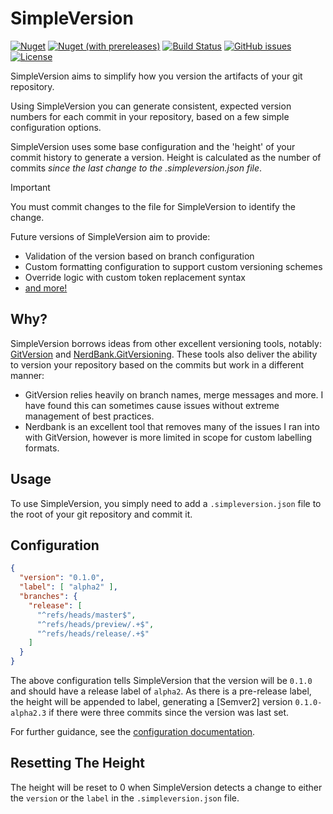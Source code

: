 SimpleVersion
=============
[![Nuget](https://img.shields.io/nuget/v/SimpleVersion.Core.svg?logo=nuget&color=blue)][NugetRel]
[![Nuget (with prereleases)](https://img.shields.io/nuget/vpre/SimpleVersion.Core.svg?logo=nuget)][NugetPre]
[![Build Status](https://dev.azure.com/Kieranties/SimpleVersion/_apis/build/status/Kieranties.SimpleVersion?branchName=master)][AzureRelease]
[![GitHub issues](https://img.shields.io/github/issues/Kieranties/Simpleversion.svg?logo=github)][Issues]
[![License](https://img.shields.io/github/license/Kieranties/SimpleVersion.svg?logo=github)][License]


SimpleVersion aims to simplify how you version the artifacts of your git repository.

Using SimpleVersion you can generate consistent, expected version numbers for
each commit in your repository, based on a few simple configuration options.

SimpleVersion uses some base configuration and the 'height' of your commit history
to generate a version.  Height is calculated as the number of commits _since the
last change to the .simpleversion.json file_.

> [!IMPORTANT]
> You must commit changes to the file for SimpleVersion to identify the change.

Future versions of SimpleVersion aim to provide:
+ Validation of the version based on branch configuration
+ Custom formatting configuration to support custom versioning schemes
+ Override logic with custom token replacement syntax
+ [and more!][FeatureBacklog]

Why?
----

SimpleVersion borrows ideas from other excellent versioning tools, notably:
[GitVersion] and [NerdBank.GitVersioning][NerdBank]. These tools also deliver
the ability to version your repository based on the commits but work in a
different manner:
+ GitVersion relies heavily on branch names, merge messages and more. I have found this
can sometimes cause issues without extreme management of best practices.
+ Nerdbank is an excellent tool that removes many of the issues I ran into with
GitVersion, however is more limited in scope for custom labelling formats.

Usage
-----

To use SimpleVersion, you simply need to add a `.simpleversion.json` file to the
root of your git repository and commit it.

## Configuration

```json
{
  "version": "0.1.0",
  "label": [ "alpha2" ],
  "branches": {
    "release": [
      "^refs/heads/master$",
      "^refs/heads/preview/.+$",
      "^refs/heads/release/.+$"
    ]
  }
}
```
The above configuration tells SimpleVersion that the version will be `0.1.0` and
should have a release label of `alpha2`.  As there is a pre-release label, the
height will be appended to label, generating a [Semver2] version `0.1.0-alpha2.3`
if there were three commits since the version was last set.

For further guidance, see the [configuration documentation][ConfigDoc].

Resetting The Height
--------------------

The height will be reset to 0 when SimpleVersion detects a change to either the
`version` or the `label` in the `.simpleversion.json` file.

[GitVersion]:     https://github.com/GitTools/GitVersion
[NerdBank]:       https://github.com/aarnott/Nerdbank.GitVersioning
[ConfigDoc]:      /articles/configuration.html
[NugetRel]:       https://www.nuget.org/packages?q=simpleversion&prerel=false
[NugetPre]:       https://www.nuget.org/packages?q=simpleversion
[AzureRelease]:   https://dev.azure.com/Kieranties/SimpleVersion/_build/latest?definitionId=1&branchName=master
[License]:        https://kieranties.mit-license.org/
[FeatureBacklog]: https://github.com/kieranties/simpleversion/issues?q=is%3Aissue+is%3Aopen+label%3A%22%3Asparkles%3A+feature%22
[Issues]:         https://github.com/kieranties/simpleversion/issues

